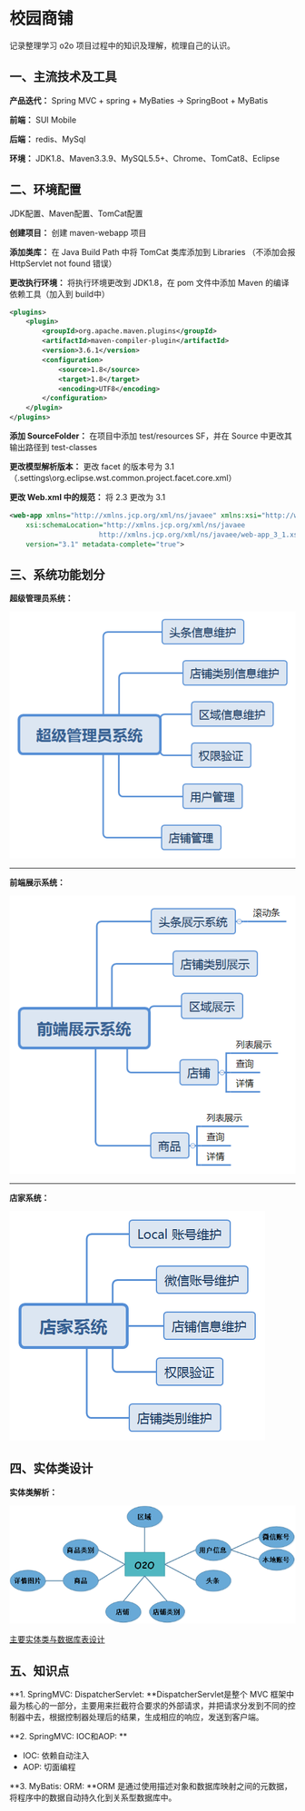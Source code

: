 # 校园商铺

记录整理学习 o2o 项目过程中的知识及理解，梳理自己的认识。

## 一、主流技术及工具

**产品迭代：** Spring MVC + spring + MyBaties -> SpringBoot + MyBatis

**前端：** SUI Mobile

**后端：** redis、MySql

**环境：** JDK1.8、Maven3.3.9、MySQL5.5+、Chrome、TomCat8、Eclipse

## 二、环境配置

JDK配置、Maven配置、TomCat配置

**创建项目：** 创建 maven-webapp 项目

**添加类库：** 在 Java Build Path 中将 TomCat 类库添加到 Libraries （不添加会报 HttpServlet not found 错误）

**更改执行环境：** 将执行环境更改到 JDK1.8，在 pom 文件中添加 Maven 的编译依赖工具（加入到 build中）

```xml
<plugins>
    <plugin>
        <groupId>org.apache.maven.plugins</groupId>
        <artifactId>maven-compiler-plugin</artifactId>
        <version>3.6.1</version>
        <configuration>
            <source>1.8</source>
            <target>1.8</target>
            <encoding>UTF8</encoding>
        </configuration>
    </plugin>
</plugins>
```

**添加 SourceFolder：** 在项目中添加 test/resources  SF，并在 Source 中更改其输出路径到 test-classes

**更改模型解析版本：** 更改 facet 的版本号为 3.1（.settings\org.eclipse.wst.common.project.facet.core.xml）

**更改 Web.xml 中的规范：** 将 2.3 更改为 3.1

```xml
<web-app xmlns="http://xmlns.jcp.org/xml/ns/javaee" xmlns:xsi="http://www.w3.org/2001/XMLSchema-instance"
	xsi:schemaLocation="http://xmlns.jcp.org/xml/ns/javaee
                      http://xmlns.jcp.org/xml/ns/javaee/web-app_3_1.xsd"
	version="3.1" metadata-complete="true">
```

## 三、系统功能划分

**超级管理员系统：** 

![超级管理员系统](<https://raw.githubusercontent.com/Kdocke/MyDocumentImg/master/CampuShop1.0/%E7%B3%BB%E7%BB%9F%E5%8A%9F%E8%83%BD%E5%88%92%E5%88%86/%E8%B6%85%E7%BA%A7%E7%AE%A1%E7%90%86%E5%91%98%E7%B3%BB%E7%BB%9F.png>)

------

**前端展示系统：** 

![前端展示系统](<https://raw.githubusercontent.com/Kdocke/MyDocumentImg/master/CampuShop1.0/%E7%B3%BB%E7%BB%9F%E5%8A%9F%E8%83%BD%E5%88%92%E5%88%86/%E5%89%8D%E7%AB%AF%E5%B1%95%E7%A4%BA%E7%B3%BB%E7%BB%9F.png>)

------

**店家系统：** 

![店家系统](<https://raw.githubusercontent.com/Kdocke/MyDocumentImg/master/CampuShop1.0/%E7%B3%BB%E7%BB%9F%E5%8A%9F%E8%83%BD%E5%88%92%E5%88%86/%E5%BA%97%E5%AE%B6%E7%B3%BB%E7%BB%9F.png>)

## 四、实体类设计

**实体类解析：** 

![实体类解析](<https://raw.githubusercontent.com/Kdocke/MyDocumentImg/master/CampuShop1.0/%E5%AE%9E%E4%BD%93%E7%B1%BB/001-%E5%AE%9E%E4%BD%93%E7%B1%BB%E8%A7%A3%E6%9E%90.png>)

[主要实体类与数据库表设计](https://github.com/Kdocke/CampuShop1.0/blob/master/note/%E4%B8%BB%E8%A6%81%E5%AE%9E%E4%BD%93%E7%B1%BB%E4%B8%8E%E6%95%B0%E6%8D%AE%E5%BA%93%E8%A1%A8%E8%AE%BE%E8%AE%A1.md)

## 五、知识点

**1. SpringMVC: DispatcherServlet: **DispatcherServlet是整个 MVC 框架中最为核心的一部分，主要用来拦截符合要求的外部请求，并把请求分发到不同的控制器中去，根据控制器处理后的结果，生成相应的响应，发送到客户端。

**2. SpringMVC: IOC和AOP: **

* IOC: 依赖自动注入
* AOP: 切面编程

**3. MyBatis: ORM: **ORM 是通过使用描述对象和数据库映射之间的元数据，将程序中的数据自动持久化到关系型数据库中。